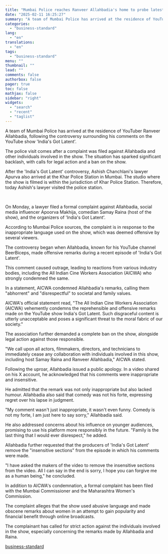 ```yaml
---
title: "Mumbai Police reaches Ranveer Allahbadia's home to probe latest controversy"
date: "2025-02-11 16:25:27"
summary: "A team of Mumbai Police has arrived at the residence of YouTuber Ranveer Allahbadia, following the controversy surrounding his comments on the YouTube show 'India's Got Latent'. The police visit comes after a complaint was filed against Allahbadia and other individuals involved in the show. The situation has sparked significant..."
categories:
  - "business-standard"
lang:
  - "en"
translations:
  - "en"
tags:
  - "business-standard"
menu: ""
thumbnail: ""
lead: ""
comments: false
authorbox: false
pager: true
toc: false
mathjax: false
sidebar: "right"
widgets:
  - "search"
  - "recent"
  - "taglist"
---
```


A team of Mumbai Police has arrived at the residence of YouTuber Ranveer Allahbadia, following the controversy surrounding his comments on the YouTube show 'India's Got Latent'.

The police visit comes after a complaint was filed against Allahbadia and other individuals involved in the show. The situation has sparked significant backlash, with calls for legal action and a ban on the show.

After the 'India's Got Latent' controversy, Ashish Chanchlani's lawyer Apurva also arrived at the Khar Police Station in Mumbai. The studio where the show is filmed is within the jurisdiction of Khar Police Station. Therefore, today Ashish's lawyer visited the police station.

 

On Monday, a lawyer filed a formal complaint against Allahbadia, social media influencer Apoorva Makhija, comedian Samay Raina (host of the show), and the organizers of 'India's Got Latent'.

According to Mumbai Police sources, the complaint is in response to the inappropriate language used on the show, which was deemed offensive by several viewers.

The controversy began when Allahbadia, known for his YouTube channel BeerBiceps, made offensive remarks during a recent episode of 'India's Got Latent'.

This comment caused outrage, leading to reactions from various industry bodies, including the All Indian Cine Workers Association (AICWA) who strongly condemned the same.

In a statement, AICWA condemned Allahbadia's remarks, calling them "abhorrent" and "disrespectful" to societal and family values.

AICWA's official statement read, "The All Indian Cine Workers Association (AICWA) vehemently condemns the reprehensible and offensive remarks made on the YouTube show India's Got Latent. Such disgraceful content is utterly unacceptable and poses a significant threat to the moral fabric of our society."

The association further demanded a complete ban on the show, alongside legal action against those responsible.

"We call upon all actors, filmmakers, directors, and technicians to immediately cease any collaboration with individuals involved in this show, including host Samay Raina and Ranveer Allahbadia," AICWA stated.

Following the uproar, Allahbadia issued a public apology. In a video shared on his X account, he acknowledged that his comments were inappropriate and insensitive.

He admitted that the remark was not only inappropriate but also lacked humour. Allahbadia also said that comedy was not his forte, expressing regret over his lapse in judgment.

"My comment wasn't just inappropriate, it wasn't even funny. Comedy is not my forte, I am just here to say sorry," Allahbadia said.

He also addressed concerns about his influence on younger audiences, promising to use his platform more responsibly in the future. "Family is the last thing that I would ever disrespect," he added.

Allahbadia further requested that the producers of 'India's Got Latent' remove the "insensitive sections" from the episode in which his comments were made.

"I have asked the makers of the video to remove the insensitive sections from the video. All I can say in the end is sorry, I hope you can forgive me as a human being," he concluded.

In addition to AICWA's condemnation, a formal complaint has been filed with the Mumbai Commissioner and the Maharashtra Women's Commission.

The complaint alleges that the show used abusive language and made obscene remarks about women in an attempt to gain popularity and financial benefit through online broadcasts.

The complainant has called for strict action against the individuals involved in the show, especially concerning the remarks made by Allahbadia and Raina.

[business-standard](https://www.business-standard.com/india-news/mumbai-police-reaches-ranveer-allahbadia-s-home-to-probe-latest-controversy-125021100865_1.html)

